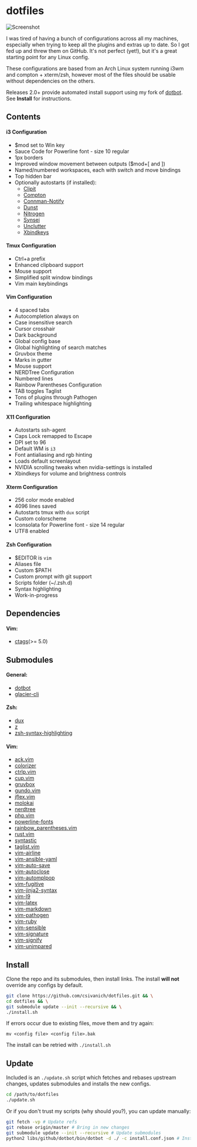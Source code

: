 dotfiles
========

![Screenshot](https://raw.githubusercontent.com/csivanich/dotfiles/master/libs/images/5_2.png)

I was tired of having a bunch of configurations across all my machines, especially when trying to keep all the plugins and extras up to date. So I got fed up and threw them on GitHub. It's not perfect (yet!), but it's a great starting point for any Linux config.

These configurations are based from an Arch Linux system running i3wm and compton + xterm/zsh, however most of the files should be usable without dependencies on the others.

Releases 2.0+ provide automated install support using my fork of [dotbot](https://github.com/anishathalye/dotbot). See **Install** for instructions.

Contents
-----

#### i3 Configuration

- $mod set to Win key
- Sauce Code for Powerline font - size 10 regular
- 1px borders
- Improved window movement between outputs (\$mod+\[ and \])
- Named/numbered workspaces, each with switch and move bindings
- Top hidden bar
- Optionally autostarts (if installed):
  - [Clipit](http://sourceforge.net/projects/gtkclipit/)
  - [Compton](https://github.com/chjj/compton)
  - [Connman-Notify](https://github.com/wavexx/connman-notify)
  - [Dunst](http://knopwob.org/dunst/index.html)
  - [Nitrogen](http://projects.l3ib.org/nitrogen/)
  - [Synsei](https://github.com/csivanich/synsei)
  - [Unclutter](http://ftp.x.org/contrib/utilities/unclutter-8.README)
  - [Xbindkeys](http://www.nongnu.org/xbindkeys/xbindkeys.html)

#### Tmux Configuration
 - Ctrl+a prefix
 - Enhanced clipboard support
 - Mouse support
 - Simplified split window bindings
 - Vim main keybindings

#### Vim Configuration
- 4 spaced tabs
- Autocompletion always on
- Case insensitive search
- Cursor crosshair
- Dark background
- Global config base
- Global highlighting of search matches
- Gruvbox theme
- Marks in gutter
- Mouse support
- NERDTree Configuration
- Numbered lines
- Rainbow Parentheses Configuration
- TAB toggles Taglist
- Tons of plugins through Pathogen
- Trailing whitespace highlighting

#### X11 Configuration

- Autostarts ssh-agent
- Caps Lock remapped to Escape
- DPI set to 96
- Default WM is `i3`
- Font antialiasing and rgb hinting
- Loads default screenlayout
- NVIDIA scrolling tweaks when nvidia-settings is installed
- Xbindkeys for volume and brightness controls

#### Xterm Configuration

- 256 color mode enabled
- 4096 lines saved
- Autostarts tmux with `dux` script
- Custom colorscheme
- Iconsolata for Powerline font - size 14 regular
- UTF8 enabled

#### Zsh Configuration

- $EDITOR is `vim`
- Aliases file
- Custom $PATH
- Custom prompt with git support
- Scripts folder (~/.zsh.d)
- Syntax highlighting
- Work-in-progress

Dependencies
-----

#### Vim:
- [ctags](http://ctags.sourceforge.net/)(>= 5.0)

Submodules
-----

#### General:
- [dotbot](https://github.com/anishathalye/dotbot)
- [glacier-cli](https://github.com/csivanich/glacier-cli)

#### Zsh:
- [dux](https://github.com/csivanich/dux)
- [z](https://github.com/rupa/z)
- [zsh-syntax-highlighting](https://github.com/zsh-users/zsh-syntax-highlighting)

#### Vim:
- [ack.vim](https://github.com/mileszs/ack.vim)
- [colorizer](https://github.com/lilydjwg/colorizer)
- [ctrlp.vim](https://github.com/kien/ctrlp.vim)
- [cup.vim](https://github.com/vim-scripts/cup.vim)
- [gruvbox](https://github.com/morhetz/gruvbox)
- [gundo.vim](https://github.com/sjl/gundo.vim/)
- [jflex.vim](jflex.de/vim.html)
- [molokai](https://github.com/tomasr/molokai)
- [nerdtree](https://github.com/scrooloose/nerdtree)
- [php.vim](https://github.com/StanAngeloff/php.vim)
- [powerline-fonts](https://github.com/Lokaltog/powerline-fonts)
- [rainbow_parentheses.vim](https://github.com/kien/rainbow_parentheses.vim)
- [rust.vim](https://github.com/wting/rust.vim)
- [syntastic](https://github.com/scrooloose/syntastic)
- [taglist.vim](https://github.com/vim-scripts/taglist.vim)
- [vim-airline](https://github.com/bling/vim-airline)
- [vim-ansible-yaml](https://github.com/vim-ansible-yaml)
- [vim-auto-save](https://github.com/vim-scripts/vim-auto-save)
- [vim-autoclose](https://github.com/Townk/vim-autoclose.git)
- [vim-automplpop](http://www.vim.org/scripts/script.php?script_id=1879)
- [vim-fugitive](https://github.com/tpope/vim-fugitive)
- [vim-jinja2-syntax](https://github.com/Glench/Vim-Jinja2-Syntax)
- [vim-l9](https://github.com/eparreno/vim-l9)
- [vim-latex](https://github.com/lervag/vim-latex)
- [vim-markdown](https://github.com/tpope/vim-markdown)
- [vim-pathogen](https://github.com/tpope/vim-pathogen)
- [vim-ruby](https://github.com/vim-ruby/vim-ruby)
- [vim-sensible](https://github.com/tpope/vim-sensible)
- [vim-signature](https://github.com/kshenoy/vim-signature)
- [vim-signify](https://github.com/mhinz/vim-signify)
- [vim-unimpared](https://github.com/tpope/vim-unimpaired)

Install
-----
Clone the repo and its submodules, then install links.
The install **will not** override any configs by default.

```sh
git clone https://github.com/csivanich/dotfiles.git && \
cd dotfiles && \
git submodule update --init --recursive && \
./install.sh
```

If errors occur due to existing files, move them and try again:

```
mv <config file> <config file>.bak
```

The install can be retried with `./install.sh`

Update
-----

Included is an `./update.sh` script which fetches and rebases upstream changes, updates submodules and installs the new configs.

```sh
cd /path/to/dotfiles
./update.sh
```

Or if you don't trust my scripts (why should you?), you can update manually:

```sh
git fetch -vp # Update refs
git rebase origin/master # Bring in new changes
git submodule update --init --recursive # Update submodules
python2 libs/github/dotbot/bin/dotbot -d ./ -c install.conf.json # Install/clean links
```
